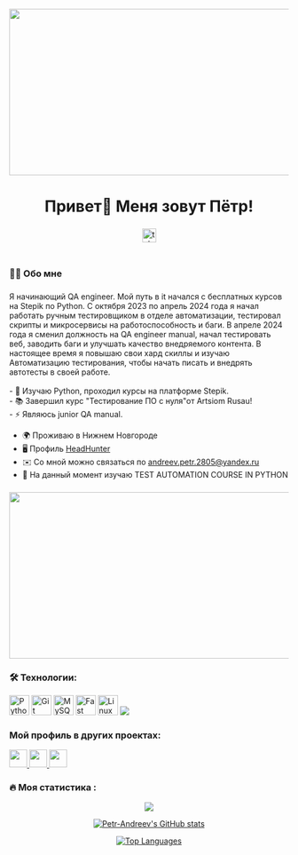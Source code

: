 <br clear="both">

<div align="center">
  <img height="300" width="600" src="https://user-images.githubusercontent.com/74038190/225813708-98b745f2-7d22-48cf-9150-083f1b00d6c9.gif"  />
</div>

###

<h1 align="center">Привет👋 Меня зовут Пётр!</h1>

###

<div align="center">
  <a href="https://t.me/pandreev28" target="_blank">
    <img src="https://img.shields.io/static/v1?message=Telegram&logo=telegram&label=&color=2CA5E0&logoColor=white&labelColor=&style=for-the-badge" height="25" alt="telegram logo"  />
  </a>
</div>

###

<div align="center">
  <img src="https://komarev.com/ghpvc/?username=Petr-Andreev&style=flat-square&color=blue" alt=""/>
</div>

###



<h3 align="left">👩‍💻  Обо мне</h3>

###

<p align="left">Я начинающий QA engineer. Мой путь в it начался с бесплатных курсов на Stepik по Python. С октября 2023 по апрель 2024 года я начал работать ручным тестировщиком в отделе автоматизации, тестировал скрипты и микросервисы на работоспособность и баги. В апреле 2024 года я сменил должность на QA engineer manual, начал тестировать веб, заводить баги и улучшать качество внедряемого контента. В настоящее время я повышаю свои хард скиллы и изучаю Автоматизацию тестирования, чтобы начать писать и внедрять автотесты в своей работе.
  <br><br>- 🔭 Изучаю Python, проходил курсы на платформе Stepik.<br>- 📚 Завершил курс "Тестирование ПО с нуля"от Artsiom Rusau!<br>- ⚡ Являюсь junior QA manual.</p>

* 🌍  Проживаю в Нижнем Новгороде
* 🖥️  Профиль [HeadHunter](http://https://hh.ru/resume/030b7a04ff07d8155f0039ed1f564c6334636a)
* ✉️  Со мной можно связаться по [andreev.petr.2805@yandex.ru](mailto:andreev.petr.2805@yandex.ru)
* 🧠  На данный момент изучаю TEST AUTOMATION COURSE IN PYTHON

###

<div align="center">
  <img height="300" width="600" src="https://i.giphy.com/media/v1.Y2lkPTc5MGI3NjExeHNubW8wcThrYmFvODg3OGV1azdmbnRjeXJ3Z2toaXNrbWFhY3l3OSZlcD12MV9pbnRlcm5hbF9naWZfYnlfaWQmY3Q9Zw/ij7ZUDifM6Vtr89MDf/giphy.gif"  />
</div>

###


<h3 align="left">🛠 Технологии:</h3>


<p align="left">
<a href="https://www.python.org/" target="_blank" rel="noreferrer"><img src="https://raw.githubusercontent.com/danielcranney/readme-generator/main/public/icons/skills/python-colored.svg" width="36" height="36" alt="Python" /></a>
  <a href="https://git-scm.com/" target="_blank" rel="noreferrer"><img src="https://raw.githubusercontent.com/danielcranney/readme-generator/main/public/icons/skills/git-colored.svg" width="36" height="36" alt="Git" /></a>
  <a href="https://www.mysql.com/" target="_blank" rel="noreferrer"><img src="https://raw.githubusercontent.com/danielcranney/readme-generator/main/public/icons/skills/mysql-colored.svg" width="36" height="36" alt="MySQL" /></a>
  <a href="https://fastapi.tiangolo.com/" target="_blank" rel="noreferrer"><img src="https://raw.githubusercontent.com/danielcranney/readme-generator/main/public/icons/skills/fastapi-colored.svg" width="36" height="36" alt="Fast API" /></a>
  <a href="https://www.linux.org" target="_blank" rel="noreferrer"><img src="https://raw.githubusercontent.com/danielcranney/readme-generator/main/public/icons/skills/linux-colored.svg" width="36" height="36" alt="Linux" /></a>
  <a href="https://www.atlassian.com/ru/software/jira" target="_blank" rel="noreferrer"><img src="https://cdn.jsdelivr.net/gh/devicons/devicon@latest/icons//-.svg" /></a>

</p>


<h3 align="left"> Мой профиль в других проектах:</h3>

<p align="left"> <a href="https://discord.com/users/ws_sto" target="_blank" rel="noreferrer"> <picture> <source media="(prefers-color-scheme: dark)" srcset="https://raw.githubusercontent.com/danielcranney/readme-generator/main/public/icons/socials/discord-dark.svg" /> <source media="(prefers-color-scheme: light)" srcset="https://raw.githubusercontent.com/danielcranney/readme-generator/main/public/icons/socials/discord.svg" /> <img src="https://raw.githubusercontent.com/danielcranney/readme-generator/main/public/icons/socials/discord.svg" width="32" height="32" /> </picture> </a> <a href="https://www.github.com/Pandreev28" target="_blank" rel="noreferrer"> <picture> <source media="(prefers-color-scheme: dark)" srcset="https://raw.githubusercontent.com/danielcranney/readme-generator/main/public/icons/socials/github-dark.svg" /> <source media="(prefers-color-scheme: light)" srcset="https://raw.githubusercontent.com/danielcranney/readme-generator/main/public/icons/socials/github.svg" /> <img src="https://raw.githubusercontent.com/danielcranney/readme-generator/main/public/icons/socials/github.svg" width="32" height="32" /> </picture> </a> <a href="https://vk.com/petr_andreev28" target="_blank" rel="noreferrer"> <picture> <source media="(prefers-color-scheme: dark)" srcset="https://raw.githubusercontent.com/danielcranney/readme-generator/main/public/icons/socials/rss-dark.svg" /> <source media="(prefers-color-scheme: light)" srcset="https://raw.githubusercontent.com/danielcranney/readme-generator/main/public/icons/socials/rss.svg" /> <img src="https://raw.githubusercontent.com/danielcranney/readme-generator/main/public/icons/socials/rss.svg" width="32" height="32" /> </picture> </a></p>

###

<h3 align="left">🔥   Моя статистика :</h3>

<div align="center">
  <a href="http://www.github.com/Petr-Andreev"><img src="https://github-readme-streak-stats.herokuapp.com/?user=Petr-Andreev&stroke=ffffff&background=1c1917&ring=0891b2&fire=0891b2&currStreakNum=ffffff&currStreakLabel=0891b2&sideNums=ffffff&sideLabels=ffffff&dates=ffffff&hide_border=true" /></a>

  <a href="http://www.github.com/Petr-Andreev"><img src="https://github-readme-stats.vercel.app/api?username=Petr-Andreev&show_icons=true&hide=&count_private=true&title_color=0891b2&text_color=ffffff&icon_color=0891b2&bg_color=1c1917&hide_border=true&show_icons=true" alt="Petr-Andreev's GitHub stats" /></a>

  <a href="https://github.com/Petr-Andreev" align="left"><img src="https://github-readme-stats.vercel.app/api/top-langs/?username=Petr-Andreev&langs_count=10&title_color=0891b2&text_color=ffffff&icon_color=0891b2&bg_color=1c1917&hide_border=true&locale=en&custom_title=Top%20%Languages" alt="Top Languages" /></a>
</div>
